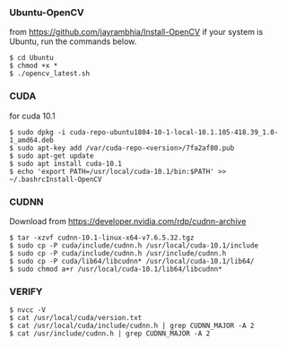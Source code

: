 ### Ubuntu-OpenCV
from https://github.com/jayrambhia/Install-OpenCV
if your system is Ubuntu, run the commands below.
```
$ cd Ubuntu
$ chmod +x * 
$ ./opencv_latest.sh
```


### CUDA
for cuda 10.1
```
$ sudo dpkg -i cuda-repo-ubuntu1804-10-1-local-10.1.105-418.39_1.0-1_amd64.deb
$ sudo apt-key add /var/cuda-repo-<version>/7fa2af80.pub
$ sudo apt-get update
$ sudo apt install cuda-10.1
$ echo 'export PATH=/usr/local/cuda-10.1/bin:$PATH' >> ~/.bashrcInstall-OpenCV
```


### CUDNN
Download from https://developer.nvidia.com/rdp/cudnn-archive
```
$ tar -xzvf cudnn-10.1-linux-x64-v7.6.5.32.tgz
$ sudo cp -P cuda/include/cudnn.h /usr/local/cuda-10.1/include
$ sudo cp -P cuda/include/cudnn.h /usr/include/cudnn.h
$ sudo cp -P cuda/lib64/libcudnn* /usr/local/cuda-10.1/lib64/
$ sudo chmod a+r /usr/local/cuda-10.1/lib64/libcudnn*
```


### VERIFY
```
$ nvcc -V
$ cat /usr/local/cuda/version.txt
$ cat /usr/local/cuda/include/cudnn.h | grep CUDNN_MAJOR -A 2
$ cat /usr/include/cudnn.h | grep CUDNN_MAJOR -A 2
```
